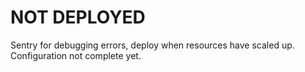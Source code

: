 # NOT DEPLOYED

Sentry for debugging errors, deploy when resources have scaled up. Configuration not complete yet.
